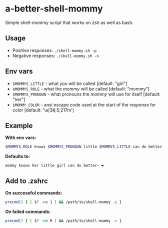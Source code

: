 # a-better-shell-mommy
Simple shell-mommy script that works on zsh as well as bash.

## Usage
- Positive responses: `./shell-mommy.sh -p`
- Negative responses: `./shell-mommy.sh -n`

## Env vars
- `$MOMMYS_LITTLE` - what *you* will be called [default: "girl"]
- `$MOMMYS_ROLE` - what the *mommy* will be called [default: "mommy"]
- `$MOMMYS_PRONOUN` - what pronouns the *mommy* will use for itself [default: "her"]
- `$MOMMY_COLOR` - ansi escape code used at the start of the response for color [default: '\e[38;5;217m']

## Example
**With env vars:**
```sh
$MOMMYS_ROLE knows $MOMMYS_PRONOUN little $MOMMYS_LITTLE can do better~ ❤️"
```

**Defaults to:**
```
mommy knows her little girl can do better~ ❤️
```

## Add to .zshrc
**On successful commands:**
```sh
precmd() { [ $? -ne 1 ] && /path/to/shell-mommy -p }
```

**On failed commands:**
```sh
precmd() { [ $? -ne 0 ] && /path/to/shell-mommy -n }
```
